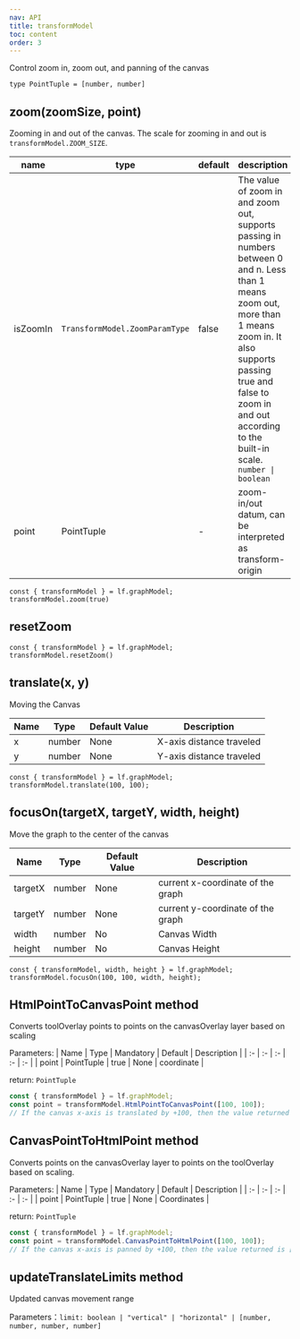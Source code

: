 ```yaml
---
nav: API
title: transformModel
toc: content
order: 3
---
```


<style>
table td:first-of-type {
  word-break: normal;
}
</style>

Control zoom in, zoom out, and panning of the canvas

```tsx | pure
type PointTuple = [number, number]
```

## zoom(zoomSize, point)

Zooming in and out of the canvas. The scale for zooming in and out is `transformModel.ZOOM_SIZE`.

| name     | type                           | default | description                                                                                                                                                                                                                                            |
|----------|--------------------------------|---------|--------------------------------------------------------------------------------------------------------------------------------------------------------------------------------------------------------------------------------------------------------|
| isZoomIn | `TransformModel.ZoomParamType` | false   | The value of zoom in and zoom out, supports passing in numbers between 0 and n. Less than 1 means zoom out, more than 1 means zoom in. It also supports passing true and false to zoom in and out according to the built-in scale. `number \| boolean` |
| point    | PointTuple                     | -       | zoom-in/out datum, can be interpreted as transform-origin                                                                                                                                                                                              |

```tsx | pure
const { transformModel } = lf.graphModel;
transformModel.zoom(true)
```

## resetZoom

```tsx | pure
const { transformModel } = lf.graphModel;
transformModel.resetZoom()
```

## translate(x, y)

Moving the Canvas

| Name | Type   | Default Value | Description              |
|------|--------|---------------|--------------------------|
| x    | number | None          | X-axis distance traveled |
| y    | number | None          | Y-axis distance traveled |

```tsx | pure
const { transformModel } = lf.graphModel;
transformModel.translate(100, 100);
```

## focusOn(targetX, targetY, width, height)

Move the graph to the center of the canvas

| Name    | Type   | Default Value | Description                       |
|---------|--------|---------------|-----------------------------------|
| targetX | number | None          | current x-coordinate of the graph |
| targetY | number | None          | current y-coordinate of the graph |
| width   | number | No            | Canvas Width                      |
| height  | number | No            | Canvas Height                     |

```tsx | pure
const { transformModel, width, height } = lf.graphModel;
transformModel.focusOn(100, 100, width, height);
```

## HtmlPointToCanvasPoint <Badge>method</Badge>

Converts toolOverlay points to points on the canvasOverlay layer based on scaling

Parameters:
| Name | Type | Mandatory | Default | Description |
| :- | :- | :- | :- | :- |
| point | PointTuple | true | None | coordinate |

return: `PointTuple`

```js
const { transformModel } = lf.graphModel;
const point = transformModel.HtmlPointToCanvasPoint([100, 100]);
// If the canvas x-axis is translated by +100, then the value returned is [0, 100]
```

## CanvasPointToHtmlPoint <Badge>method</Badge>

Converts points on the canvasOverlay layer to points on the toolOverlay based on scaling.

Parameters:
| Name | Type | Mandatory | Default | Description |
| :- | :- | :- | :- | :- |
| point | PointTuple | true | None | Coordinates |

return: `PointTuple`

```js
const { transformModel } = lf.graphModel;
const point = transformModel.CanvasPointToHtmlPoint([100, 100]);
// If the canvas x-axis is panned by +100, then the value returned is [200, 100]
```

## updateTranslateLimits <Badge>method</Badge>

Updated canvas movement range

Parameters：`limit: boolean | "vertical" | "horizontal" | [number, number, number, number]`
